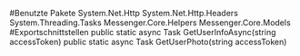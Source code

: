 #Benutzte Pakete
System.Net.Http
System.Net.Http.Headers
System.Threading.Tasks
Messenger.Core.Helpers
Messenger.Core.Models
#Exportschnittstellen
public static async Task<User> GetUserInfoAsync(string accessToken)
public static async Task<string> GetUserPhoto(string accessToken)
